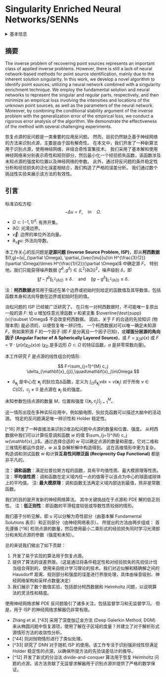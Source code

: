 # Singularity Enriched Neural Networks/SENNs

<details>
<summary>基本信息</summary>

- 标题: "Point Source Identification Using Singularity Enriched Neural Networks"
- 作者:
  - 01 Tianhao Hu
  - 02 Bangti Jin
  - 03 Zhi Zhou
- 链接:
  - [ArXiv](https://arxiv.org/abs/2408.09143)
  - [Publication]()
  - [Github]()
  - [Demo]()
- 文件:
  - [ArXiv]()
  - [Publication] #TODO

</details>

## 摘要

The inverse problem of recovering point sources represents an important class of applied inverse problems.
However, there is still a lack of neural network-based methods for point source identification, mainly due to the inherent solution singularity.
In this work, we develop a novel algorithm to identify point sources, utilizing a neural network combined with a singularity enrichment technique.
We employ the fundamental solution and neural networks to represent the singular and regular parts, respectively, and then minimize an empirical loss involving the intensities and locations of the unknown point sources, as well as the parameters of the neural network.
Moreover, by combining the conditional stability argument of the inverse problem with the generalization error of the empirical loss, we conduct a rigorous error analysis of the algorithm.
We demonstrate the effectiveness of the method with several challenging experiments.

恢复点源的反问题是一类重要的应用反问题。
然而，目前仍然缺乏基于神经网络的方法来识别点源，主要是由于固有解奇性。
在本文中，我们开发了一种新算法用于识别点源，使用神经网络，并结合奇性富集技术。
我们采用了基本解和使用神经网络来分别表示奇性和规则部分，然后最小化一个经验损失函数，该函数涉及未知点源的强度和位置以及神经网络的参数。
此外，通过将反问题的条件稳定性分析和经验损失的泛化误差相结合，我们构造了严格的误差分析。
我们通过数个挑战性实验来展示该方法的有效性。

## 引言

标准泊松方程:
$$
-\Delta u = F,\quad  \text{in}\quad \Omega.
$$

- $\Omega\subset (-1,1)^d$: 有界开集。
- $\partial \Omega$: 光滑边界。
- $\vec{\nu}$: 边界的单位外法向量。
- $\partial_{\vec{\nu}}u$: 外法向导数。

本工作关心的反问题是**逆源问题 (Inverse Source Problem, ISP)**，即从**柯西数据** $(f,g)=(u|_{\partial \Omega}, \partial_{\vec{\nu}}u)\in H^{\frac{3}{2}}(\partial \Omega)\times H^{\frac{1}{2}}(\partial \Omega)$ 中确定源 $F$。
特别地，我们只能获得噪声数据 $(f^{\delta},g^{\delta})\in (L^2(\partial\Omega))^2$，噪声级别 $\delta$，即
$$
\|f-f^{\delta}\|_{L^2(\partial\Omega)} \leq \delta.\quad \text{and}\quad \|g-g^{\delta}\|_{L^2(\partial\Omega)} \leq \delta.
$$

注：**柯西数据**通常用于描述在某个边界或初始时刻给定的函数值及其导数值，包括函数本身和法向导数在边界或初始时刻的值。

泊松问题的 ISP 已经被广泛研究了。
在只有一对柯西数据时，不可能唯一复原出一般的源 $F$: 给 $u$ 增加任意光滑函数 $v$ 和紧支集 $\overline{\text{supp}(v)}\subset \Omega$ 不会改变柯西数据。
因此，关于 $F$ 的合适的先验知识 (物理本质) 是必须的，以便恢复唯一辨识性。
一个柯西数据对可以唯一确定未知源 $F$，例如乘积源 $F$ 的一个因子 (即 $F$ 是分离且一个因子已知)，或**球面分层源的角向因子 (Angular Factor of A Spherically Layered Source)**，或 $F=\chi_{D}\rho(x)$ 或 $F=\nabla\cdot (\rho(x)\chi_{D}(x)a)$ ($\chi_{D}$ 是多边形 $D\subset \Omega$ 的特征函数，$a$ 是非零常数向量)。

本工作研究 $F$ 是点源的线性组合的情形:

$$
F=\sum_{j=1}^{M} c_j \delta_{\mathbf{x}_{j}},\quad\mathbf{x}_j\in\Omega
$$

- $\delta_{\mathbf{x}_j}$ 是中心在 $\mathbf{x}_j$ 的狄拉克Δ函数，定义为 $\int_{\Omega} \delta_{\mathbf{x}_j}v\text{d}x=v(\mathbf{x}_j)$ 对于所有 $v\in C(\bar{\Omega})$，$c_j\neq 0$ 是点源在 $\mathbf{x}_j$ 处的强度。

未知参数包括点源的数量 $M$，位置和强度 $\{(\mathbf{x}_j, c_j)\}_{j=1}^{M}$。

这一情形出现在多种实际应用中，例如脑电图，狄拉克函数可以描述大脑中的活动源。
特定的反问题满足唯一辨识性和 Holder 稳定性。

[^16] 开发了一种直接法来识别2维泊松问题中点源的数量和位置、强度。
从柯西数据中我们可以计算任意调和函数 $w$ 的值 $\sum_{j=1}^{M} c_j w(\mathbf{x}_j)$。通过选择合适的 $w$ 可以确定点源的数量和密度。它对二维和三维情形都运作良好，$w$ 从复杂解析解中构造得到。
这在高维情形中更为复杂，构造调和测试函数 $w$ 和计算**互易性间隙泛函 (Reciprocity Gap Functional)** 都是非平凡的。

注：**调和函数**：满足拉普拉斯方程的函数，具有平均值性质、最大模原理等性质。
注：**平均值性质**：调和函数在定义域内任一点的值等于以该点为中心的球面或球体上的平均值。
注: **最大模原理**：调和函数无法再定义域内部达到最值，除非是常数函数。

我们的目的是开发新的神经网络算法。
其中关键挑战在于点源和 PDE 解的低正则性。
注：**低正则性**：即函数的平滑程度较低或导数性质较弱的情形。

我们基于分析见解，即 $u$ 可以分解为奇性部分（由基本解 Fundamental Solutions 表示）和正则部分（由神经网络表示）。
所提出的方法由两步组成：
首先遵循 [^16] 检测点源的数量，然后使用最小二乘形式的经验损失同时学习光滑部分和未知点源的参数（强度和未知）。

总的来说我们做出了如下贡献：
1. 开发了易于实现的算法用于恢复点源。
2. 提供了算法的误差界限。（这是通过将条件稳定性和对经验损失的先验估计恰当组合得到的，使用来自统计学习理论的技术。我们对近似解和精确解之间的 Hausdorff 距离、规则部分和强度的误差进行界限处理，具体由噪音级别、神经网络架构和采样点数量决定）
3. 我们展示了数个数值实验，包括部分柯西数据和 Helmholtz 问题，以说明算法的灵活性和精度。

使用神经网络求解 PDE 反问题吸引了诸多关注，包括监督学习和无监督学习。
但是，用于 ISP 的神经网络求解器仍非常有限。
- Zhang et al. [^43] 采用了深度伽辽金方法 (Deep Galerkin Method, DGM) 来从椭圆问题中恢复源项，使用了解在子区域的度量？并建立了对于解析形式源情形方法的收敛性分析。
- [^44] 则对抛物情形进行了类似处理。
- [^33] 研究了 DNN 对于随机 ISP 的使用。该工作专注于识别强非线性但满足 Holder 稳定性的点源，以确保所提方法的先验误差估计的推导。
- [^12] 开发了新式的分治法 divide-and-conquer 算法用于恢复 Helmholtz 问题的点源。该方法贡献了无监督求解器用于识别点源并提供了严格的数学保证。
